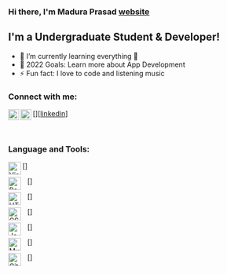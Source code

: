### Hi there, I'm Madura Prasad [website]

## I'm a Undergraduate Student & Developer!
- 🌱 I’m currently learning everything 🤣
- 🥅 2022 Goals: Learn more about App Development
- ⚡ Fun fact: I love to code and listening music

### Connect with me:

[<img align="left" alt="maduraprasad.ml" width="22px" src="https://raw.githubusercontent.com/iconoc/open-iconic/master/svg/globe.svg"/>][website]

[<img align="left" alt="https://www.linkedin.com/in/madura-prasad/" width="22px" src="https://cdn.jsdeliver.net/npm/simple-icons@v3/icons/linkedin.svg"/>][[linkedin](https://www.linkedin.com/in/madura-prasad/)]

<br/>


### Language and Tools:

[<img align="left" alt="Visula Studio Code" width="26px" src="https://cdn.jsdelivr.net/gh/devicons/devicon/icons/vscode/vscode-original.svg"/>]

[<img align="left" alt="React" width="26px" src="https://cdn.jsdelivr.net/gh/devicons/devicon/icons/react/react-original.svg" style="padding-right:10px;" />]

[<img align="left" alt="HTML5" width="26px" src="https://cdn.jsdelivr.net/gh/devicons/devicon/icons/html5/html5-original.svg" style="padding-right:10px;" />]

[<img align="left" alt="CSS3" width="26px" src="https://cdn.jsdelivr.net/gh/devicons/devicon/icons/css3/css3-original.svg" style="padding-right:10px;" />]

[<img align="left" alt="JavaScript" width="26px" src="https://cdn.jsdelivr.net/gh/devicons/devicon/icons/javascript/javascript-original.svg" style="padding-right:10px;" />]

[<img align="left" alt="MySQL" width="26px" src="https://cdn.jsdelivr.net/gh/devicons/devicon/icons/mysql/mysql-original.svg" style="padding-right:10px;" />]

[<img align="left" alt="Git" width="26px" src="https://cdn.jsdelivr.net/gh/devicons/devicon/icons/git/git-original.svg" style="padding-right:10px;" />]

<br/>

[website]: http://maduraprasad.ml/?i=1
[linkedin]: https://www.linkedin.com/in/madura-prasad/
